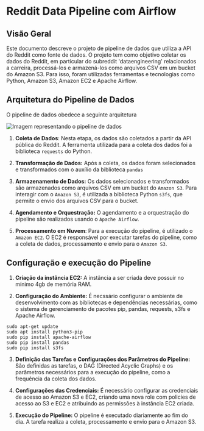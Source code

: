 # Reddit Data Pipeline com Airflow

## Visão Geral

Este documento descreve o projeto de pipeline de dados que utiliza a API do Reddit como fonte de dados. O projeto tem como objetivo coletar os dados do Reddit, em particular do subreddit 'dataengineering' relacionados a carreira, processá-los e armazená-los como arquivos CSV em um bucket do Amazon S3. Para isso, foram utilizadas ferramentas e tecnologias como Python, Amazon S3, Amazon EC2 e Apache Airflow.

## Arquitetura do Pipeline de Dados

O pipeline de dados obedece a seguinte arquitetura

![Imagem representando o pipeline de dados](https://github.com/elvinmatheus/Data-pipeline-with-Airflow/blob/main/Sem%20t%C3%ADtulo-2023-05-25-1435.png)

1. **Coleta de Dados**: Nesta etapa, os dados são coletados a partir da API pública do Reddit. A ferramenta utilizada para a coleta dos dados foi a biblioteca `requests` do Python.

2. **Transformação de Dados:** Após a coleta, os dados foram selecionados e transformados com o auxílio da biblioteca `pandas`

3. **Armazenamento de Dados:** Os dados selecionados e transformados são armazenados como arquivos CSV em um bucket do `Amazon S3`. Para interagir com o `Amazon S3`, é utilizada a biblioteca Python `s3fs`, que permite o envio dos arquivos CSV para o bucket.

4. **Agendamento e Orquestração:** O agendamento e a orquestração do pipeline são realizados usando o `Apache Airflow`. 

5. **Processamento em Nuvem**: Para a execução do pipeline, é utilizado o `Amazon EC2`. O EC2 é responsável por executar tarefas do pipeline, como a coleta de dados, processamento e envio para o `Amazon S3`.

## Configuração e execução do Pipeline

1. **Criação da instância EC2:** A instância a ser criada deve possuir no mínimo 4gb de memória RAM.

2. **Configuração do Ambiente:** É necssário configurar o ambiente de desenvolvimento com as bibliotecas e dependências necessárias, como o sistema de gerenciamento de pacotes pip, pandas, requests, s3fs e Apache Airflow.

```
sudo apt-get update
sudo apt install python3-pip
sudo pip install apache-airflow
sudo pip install pandas
sudo pip install s3fs
```

3. **Definição das Tarefas e Configurações dos Parâmetros do Pipeline:** São definidas as tarefas, o DAG (Directed Acyclic Graphs) e os parâmetros necessários para a execução do pipeline, como a frequência da coleta dos dados.

4. **Configurações das Credenciais:** É necessário configurar as credenciais de acesso ao Amazon S3 e EC2, criando uma nova role com policies de acesso ao S3 e EC2 e atribuindo as permissões à instância EC2 criada.

5. **Execução do Pipeline:** O pipeline é executado diariamente ao fim do dia. A tarefa realiza a coleta, processamento e envio para o Amazon S3.